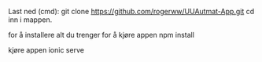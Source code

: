 Last ned (cmd): git clone https://github.com/rogerww/UUAutmat-App.git
cd inn i mappen.

for å installere alt du trenger for å kjøre appen
npm install

kjøre appen
ionic serve 